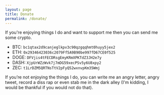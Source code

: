 ```yaml
---
layout: page
title: Donate
permalink: /donate/
---
```


If you're enjoying things I do and want to support me then you can send me some crypto.

- BTC: ``bc1qtax2d9canjeglkpv3c90qzgqqhmt0huyy5jex2``
- ETH: ``0x29346423036c2079Ff5A9B90be997fD67CE0f525``
- DOGE: ``DFVjis4tFECDRsgEmyKRmXPKTdZ3JH2e7y``
- DASH: ``XjpUrWZzWvk7j7mDG59xecPSv5y6U8xpy2``
- ZEC: ``t1LrDZM5QRTNsTtV2pFyQ52wxnvpKm35Wmj``

If you’re not enjoying the things I do, you can write me an angry letter, angry tweet, 
record a diss rap or even stab me in the dark alley (I'm kidding, I would be thankful if you would not do that).

